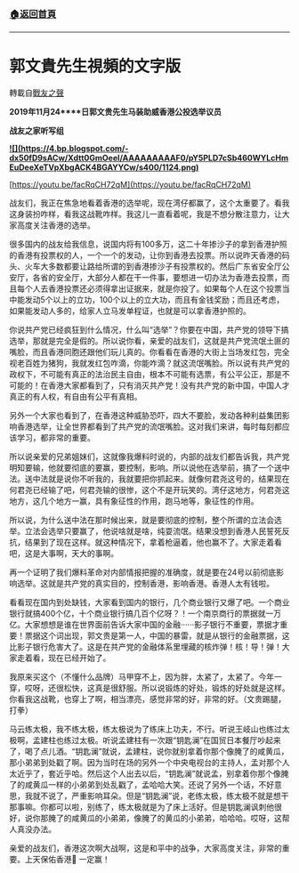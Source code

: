 ###  [:house:返回首頁](https://github.com/ourhimalayas/txt)
---
# 郭文貴先生視頻的文字版
轉載自[戰友之聲](http://littleantvoice.blogspot.com)

**2019****年****11****月****24****日郭文贵先生马装助威香港公投选举议员**

**战友之家听写组**

**[!\[\](https://4.bp.blogspot.com/-dx50fD9sACw/Xdtt0GmOeeI/AAAAAAAAAF0/pY5PLD7cSb460WYLcHmEuDeeXeTVpXbgACK4BGAYYCw/s400/1124.png)](http://4.bp.blogspot.com/-dx50fD9sACw/Xdtt0GmOeeI/AAAAAAAAAF0/pY5PLD7cSb460WYLcHmEuDeeXeTVpXbgACK4BGAYYCw/s1600/1124.png)**

[https://youtu.be/facRqCH72qM](https://youtu.be/facRqCH72qM)



战友们，我正在焦急地看着香港的选举呢，现在湾仔都赢了，这个太重要了。看我这身装扮咋样，看我这战靴咋样。我这儿一直看着呢，我是不想分散注意力，让大家高度关注香港的选举。



很多国内的战友给我信息，说国内将有100多万，这二十年掺沙子的拿到香港护照的香港有投票权的人，一个一个的发动，让你到香港去投票。所以说昨天香港的码头、火车大多数都要让路给所谓的到香港掺沙子有投票权的。然后广东省安全厅公安厅，各省的安全厅，大部分人都在干一件事，要想进一切办法为香港去投票，而且每个人去香港投票还必须得拿出证据来，就是你投了。如果每个人在这个投票当中能发动5个以上的立功，100个以上的立大功，而且有金钱奖励；而且还考虑，如果能发动人多的，给家人立马发单程证，也就是可以拿香港护照的。



你说共产党已经疯狂到什么情况，什么叫“选举”？你要在中国，共产党的领导下搞选举，那就是完全是假的。所以说你看，亲爱的战友们，这就是共产党流氓土匪的嘴脸，而且香港同胞还跟他们玩儿真的。你看看在香港的大街上当场发红包，完全视老百姓为猪狗，我就发红包咋滴，你能咋滴？就这流氓嘴脸。所以说有共产党的政权下，不可能有真正的法治民主自由，根本不可能有选票，有公平公正，那是不可能的！在香港大家都看到了，只有消灭共产党！没有共产党的新中国，中国人才真正的有人权，有自由有公平有真相。



另外一个大家也看到了，在香港这种威胁恐吓，四大不要脸，发动各种利益集团影响香港选举，让全世界都看到了共产党的流氓嘴脸。这对我们来讲，每时每刻都应该学习，都非常的重要。



所以说亲爱的兄弟姐妹们，这就像我爆料时说的，内部的战友们都告诉我，共产党明知要输，他就要彻底的要赢，要控制，影响。所以说他在选举前，搞了一个送中法。送中法就是说你不听我的，我就要把你抓起来。就像何君尧这号的，结果现在何君尧已经输了吧，何君尧输的很惨，这个不是开玩笑的。湾仔这地方，何君尧这地方，这几个地方一赢，具有象征性的作用，跑马地等，象征性的作用。



所以说，为什么送中法在那时候出来，就是要彻底的控制，整个所谓的立法会选举。立法会选举只要赢了，他说啥就是啥，纯耍流氓。结果没想到香港人民誓死反抗，结果到了现在这样。就这种情况下，拿着枪逼着，他也赢不了。大家走着看吧，这是大事啊，天大的事啊。



再一个证明了我们爆料革命对内部情报把握的准确度，就是要在24号以前彻底影响选举。这就是共产党的真实目的，控制香港，影响香港。香港人太有钱啦。



看看现在国内到处缺钱，大家看到国内的银行，几个商业银行又爆了吧。一个商业银行就搞400个亿，十个商业银行搞几百个亿呀？！一个南京商行的票据就一万亿。大家想想是谁在世界面前告诉大家中国的金融······影子银行不重要，票据才重要！票据这个词出现，郭文贵是第一人，中国的暴雷，就是从银行的金融票据，这比影子银行危害大了。这是在共产党的金融体系里埋藏的核炸弹！核！导！弹！大家走着看，现在已经开始了。



我原来买这个（不懂什么品牌）马甲穿不上，因为胖，太紧了，太紧了。今年一穿，哎呀，还很松快，这真是很舒服。所以说锻炼的好处，锻炼的好处就是这样。你看我这战靴，也穿上了啊，相当漂亮，感觉非常的好，非常的好。（文贵踢腿，打拳）



马云练太极，我不练太极，练太极说为了练床上功夫，不行。听说王岐山也练过太极啊，孟建柱也练过太极。听说孟建柱有一次跟“钥匙澜”在国贸日本餐厅吵起来了，喝了点儿酒。“钥匙澜”就说，孟建柱，说你就别拿着你那个像腌了的咸黄瓜，那小弟弟到处戳了啊。因为当时在场的另外一个中央电视台的主持人，孟对那个人太近乎了，套近乎哈。然后这个人出去以后，“钥匙澜”就说孟，别拿着你那个像腌了的咸黄瓜一样的小弟弟到处乱戳了，孟哈哈大笑。还说了另外一个话，不好意思，我就不说了，严重影响耳朵。但是“钥匙澜”说，老练太极，练太极不就是想干那事嘛。你都可以啦，别练了，练太极就是为了床上活好。但是钥匙澜讽刺他很好，说你那腌了的咸黄瓜的小弟弟，像腌了的黄瓜的小弟弟，哈哈哈。哎呀，这帮人真没办法。



亲爱的战友们，香港这次啊大战啊，这是和平中的战争，大家高度关注，非常的重要。上天保佑香港🙏 一定赢！